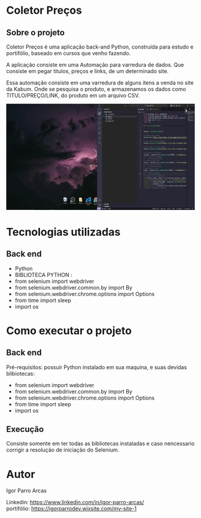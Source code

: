 # Coletor Preços

## Sobre o projeto

Coletor Preços é uma aplicação back-and Python, construída para estudo e portifólio, baseado em cursos que venho fazendo.

A aplicação consiste em uma Automação para varredura de dados. Que  consiste em pegar titulos, preços e links, de um determinado site.

Essa automação consiste em uma varredura de alguns itens a venda no site da Kabum. Onde se pesquisa o produto, e armazenamos os dados
como TITULO/PREÇO/LINK, do produto em um arquivo CSV.

<p align="center">
    <img src="assets/idea.gif">
<p/>

# Tecnologias utilizadas
## Back end
- Python
- BIBLIOTECA PYTHON :
- from selenium import webdriver
- from selenium.webdriver.common.by import By
- from selenium.webdriver.chrome.options import Options
- from time import sleep
- import os

# Como executar o projeto

## Back end
Pré-requisitos: possuir Python instalado em sua maquina, e suas devidas blibiotecas: 
- from selenium import webdriver
- from selenium.webdriver.common.by import By
- from selenium.webdriver.chrome.options import Options
- from time import sleep
- import os

## Execução
Consiste somente em ter todas as bibliotecas instaladas e caso nencessario corrigir a resolução de iniciação do Selenium.

# Autor

Igor Parro Arcas 

Linkedin: https://www.linkedin.com/in/igor-parro-arcas/
<BR/>
portifólio: https://igorparrodev.wixsite.com/my-site-1
